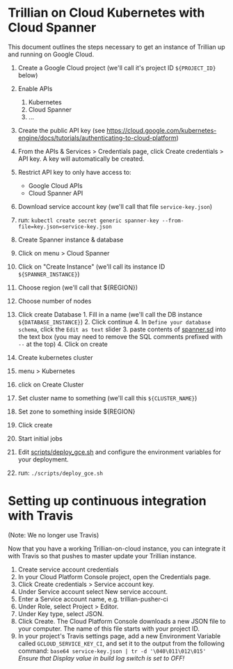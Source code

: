 Trillian on Cloud Kubernetes with Cloud Spanner
====================================================

This document outlines the steps necessary to get an instance of Trillian up
and running on Google Cloud.

 1. Create a Google Cloud project (we'll call it's project ID `${PROJECT_ID}` below)
 2. Enable APIs
    1. Kubernetes
    2. Cloud Spanner
    3. ...

 3. Create the public API key (see https://cloud.google.com/kubernetes-engine/docs/tutorials/authenticating-to-cloud-platform)
   1. From the APIs & Services > Credentials page, click Create credentials > API key.
      A key will automatically be created.
   2. Restrict API key to only have access to:
      * Google Cloud APIs
      * Cloud Spanner API
   3. Download service account key (we'll call that file `service-key.json`)
   4. run: `kubectl create secret generic spanner-key --from-file=key.json=service-key.json`

 4. Create Spanner instance & database
   1. Click on menu > Cloud Spanner
   2. Click on "Create Instance" (we'll call its instance ID `${SPANNER_INSTANCE}`)
   4. Choose region (we'll call that ${REGION})
   5. Choose number of nodes
   6. Click create Database
     1. Fill in a name (we'll call the DB instance `${DATABASE_INSTANCE}`)
     2. Click continue
     4. In `Define your database schema`, click the `Edit as text` slider
     3. paste contents of [spanner.sd](storage/cloudspanner/spanner.sdl) into the text box (you may need to remove the SQL comments prefixed with `--` at the top)
     4. Click on create

 5. Create kubernetes cluster
   1. menu > Kubernetes
   2. click on Create Cluster
   3. Set cluster name to something (we'll call this `${CLUSTER_NAME}`)
   4. Set zone to something inside ${REGION}
   5. Click create

 6. Start initial jobs
   1. Edit [scripts/deploy_gce.sh](scripts/deploy.sh) and configure the environment variables for your deployment.
   1. run: `./scripts/deploy_gce.sh`


Setting up continuous integration with Travis
=============================================

(Note: We no longer use Travis)

Now that you have a working Trillian-on-cloud instance, you can integrate it with Travis
so that pushes to master update your Trillian instance.

 1. Create service account credentials
   1. In your Cloud Platform Console project, open the Credentials page.
   2. Click Create credentials > Service account key.
   3. Under Service account select New service account.
   4. Enter a Service account name, e.g. trillian-pusher-ci
   5. Under Role, select Project > Editor.
   6. Under Key type, select JSON.
   7. Click Create. The Cloud Platform Console downloads a new JSON file to your computer. The name of this file starts with your project ID.
   8. In your project's Travis settings page, add a new Environment Variable called `GCLOUD_SERVICE_KEY_CI`, and set it to the output from the following command:
         `base64 service-key.json | tr -d '\040\011\012\015'`
      *Ensure that _Display value in build log_ switch is set to OFF!*

